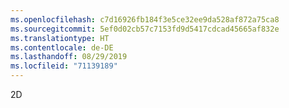 ```yaml
---
ms.openlocfilehash: c7d16926fb184f3e5ce32ee9da528af872a75ca8
ms.sourcegitcommit: 5ef0d02cb57c7153fd9d5417cdcad45665af832e
ms.translationtype: HT
ms.contentlocale: de-DE
ms.lasthandoff: 08/29/2019
ms.locfileid: "71139189"
---
```

2D